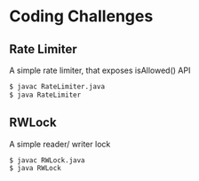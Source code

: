 # Coding Challenges

## Rate Limiter
A simple rate limiter, that exposes isAllowed() API


```bash
$ javac RateLimiter.java
$ java RateLimiter
```

## RWLock
A simple reader/ writer lock


```bash
$ javac RWLock.java
$ java RWLock
```
